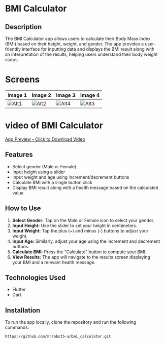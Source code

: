 # BMI Calculator

## Description
The BMI Calculator app allows users to calculate their Body Mass Index (BMI) based on their height, weight, and gender. The app provides a user-friendly interface for inputting data and displays the BMI result along with an interpretation of the results, helping users understand their body weight status.

# Screens
| Image 1       | Image 2       | Image 3       | Image 4       |
|---------------|---------------|---------------|---------------|
| ![Alt1](https://github.com/user-attachments/assets/f1466c5a-1f3c-4f13-9db6-8053c08aa16b) | ![Alt2](https://github.com/user-attachments/assets/6d523c90-cb99-4986-a058-6e79d0a2c460) | ![Alt4](https://github.com/user-attachments/assets/c0827a80-2da5-43c1-8f25-caa92b5a9d57) | ![Alt3](https://github.com/user-attachments/assets/54cbdd60-9d6b-4c93-802a-780e973fd5d7) |

# video of BMI Calculator
[App Preview - Click to Download Video](https://github.com/mrrobot5-a/bmi_calculator/raw/master/video.mp4)




## Features
- Select gender (Male or Female)
- Input height using a slider
- Input weight and age using increment/decrement buttons
- Calculate BMI with a single button click
- Display BMI result along with a health message based on the calculated value

## How to Use
1. **Select Gender:** Tap on the Male or Female icon to select your gender.
2. **Input Height:** Use the slider to set your height in centimeters.
3. **Input Weight:** Tap the plus (+) and minus (-) buttons to adjust your weight.
4. **Input Age:** Similarly, adjust your age using the increment and decrement buttons.
5. **Calculate BMI:** Press the "Calculate" button to compute your BMI.
6. **View Results:** The app will navigate to the results screen displaying your BMI and a relevant health message.

## Technologies Used
- Flutter
- Dart

## Installation
To run the app locally, clone the repository and run the following commands:

```bash
https://github.com/mrrobot5-a/bmi_calculator.git
